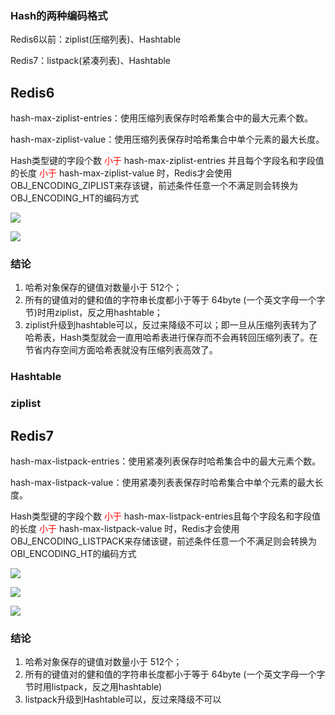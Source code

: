 ### Hash的两种编码格式

Redis6以前：ziplist(压缩列表)、Hashtable

Redis7：listpack(紧凑列表)、Hashtable

## Redis6

hash-max-ziplist-entries：使用压缩列表保存时哈希集合中的最大元素个数。

hash-max-ziplist-value：使用压缩列表保存时哈希集合中单个元素的最大长度。

Hash类型键的字段个数 <font color = 'red'>小于 </font>hash-max-ziplist-entries 并且每个字段名和字段值的长度 <font color = 'red'>小于 </font>hash-max-ziplist-value 时，Redis才会使用 OBJ_ENCODING_ZIPLIST来存该键，前述条件任意一个不满足则会转换为 OBJ_ENCODING_HT的编码方式

![](images/40.Hashtable演示一(redis6).png)

![](images/41.Hashtable演示二(redis6).png)

### 结论

1. 哈希对象保存的键值对数量小于 512个；
2. 所有的键值对的健和值的字符串长度都小于等于 64byte (一个英文字母一个字节)时用ziplist，反之用hashtable；
3. ziplist升级到hashtable可以，反过来降级不可以；即一旦从压缩列表转为了哈希表，Hash类型就会一直用哈希表进行保存而不会再转回压缩列表了。在节省内存空间方面哈希表就没有压缩列表高效了。

### Hashtable

### ziplist


## Redis7

hash-max-listpack-entries：使用紧凑列表保存时哈希集合中的最大元素个数。

hash-max-listpack-value：使用紧凑列表表保存时哈希集合中单个元素的最大长度。

Hash类型键的字段个数 <font color = 'red'>小于 </font> hash-max-listpack-entries且每个字段名和字段值的长度 <font color = 'red'>小于 </font> hash-max-listpack-value 时，Redis才会使用OBJ_ENCODING_LISTPACK来存储该键，前述条件任意一个不满足则会转换为 OBI_ENCODING_HT的编码方式

![](images/42.Hashtable演示一(redis7).png)

![](images/43.Hashtable演示二(redis7).png)

![](images/44.Hashtable演示三(redis7).png)

### 结论

1. 哈希对象保存的键值对数量小于 512个；
2. 所有的键值对的健和值的字符串长度都小于等于 64byte (一个英文字母一个字节时用listpack，反之用hashtable)
3. listpack升级到Hashtable可以，反过来降级不可以



